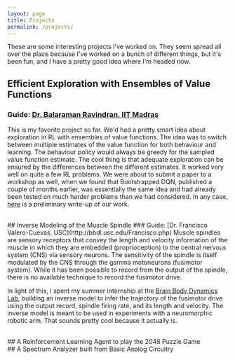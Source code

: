 ```yaml
---
layout: page
title: Projects
permalink: /projects/
---
```


These are some interesting projects I've worked on. They seem spread all over the place because I've worked on a bunch of different things, but it's been fun, and I have a pretty good idea where I'm headed now.

## Efficient Exploration with Ensembles of Value Functions
### Guide: [Dr. Balaraman Ravindran, IIT Madras](http://www.cse.iitm.ac.in/~ravi/)
This is my favorite project so far. We'd had a pretty smart idea about exploration in RL with ensembles of value functions. The idea was to switch between multiple estimates of the value function for both behaviour and learning. The behaviour policy would always be greedy for the sampled value function estimate. The cool thing is that adequate exploration can be ensured by the differences between the different estimates. It worked very well on quite a few RL problems. We were about to submit a paper to a workshop as well, when we found that Bootstrapped DQN, published a couple of months earlier, was essentially the same idea and had already been tested on much harder problems than we had considered. In any case, [here](https://drive.google.com/file/d/0B9JFuMiqGShfOHVqMkdqUlJ2bGM/view?usp=sharing) is a preliminary write-up of our work.

<br>
## Inverse Modeling of the Muscle Spindle
### Guide: [Dr. Francisco Valero-Cuevas, USC](http://bbdl.usc.edu/Francisco.php)
Muscle spindles are sensory receptors that convey the length and velocity information of the muscle in which they are embedded (proprioception) to the central nervous system (CNS) via sensory neurons. The sensitivity of the spindle is itself modulated by the CNS through the gamma motoneurons (fusimotor system). While it has been possible to record from the output of the spindle, there is no available technique to record the fusimotor drive.

In light of this, I spent my summer internship at the [Brain Body Dynamics Lab](http://valerolab.org/about/), building an inverse model to infer the trajectory of the fusimotor drive using the output record, spindle firing rate, and its length and velocity. The inverse model is meant to be used in experiments with a neuromorphic robotic arm. That sounds pretty cool because it actually is.

<br>
## A Reinforcement Learning Agent to play the 2048 Puzzle Game

<br>
## A Spectrum Analyzer built from Basic Analog Circuitry
